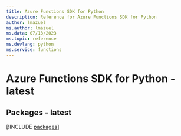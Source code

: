```yaml
---
title: Azure Functions SDK for Python
description: Reference for Azure Functions SDK for Python
author: lmazuel
ms.author: lmazuel
ms.data: 07/13/2023
ms.topic: reference
ms.devlang: python
ms.service: functions
---
```

# Azure Functions SDK for Python - latest
## Packages - latest
[!INCLUDE [packages](functions-index.md)]